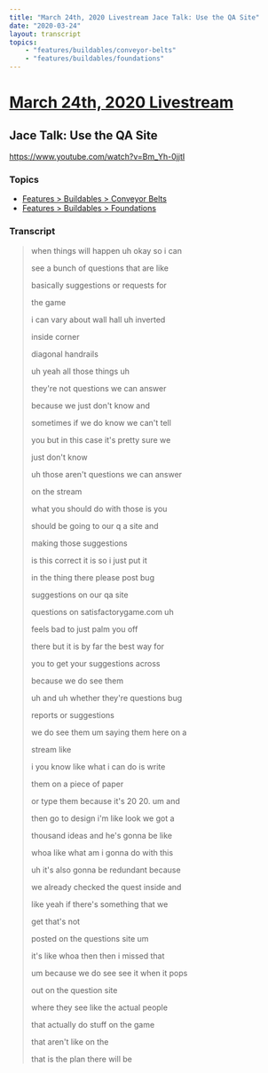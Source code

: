 ```yaml
---
title: "March 24th, 2020 Livestream Jace Talk: Use the QA Site"
date: "2020-03-24"
layout: transcript
topics:
    - "features/buildables/conveyor-belts"
    - "features/buildables/foundations"
---
```

# [March 24th, 2020 Livestream](../2020-03-24.md)
## Jace Talk: Use the QA Site
https://www.youtube.com/watch?v=Bm_Yh-0jjtI

### Topics
* [Features > Buildables > Conveyor Belts](../topics/features/buildables/conveyor-belts.md)
* [Features > Buildables > Foundations](../topics/features/buildables/foundations.md)

### Transcript

> when things will happen uh okay so i can
> 
> see a bunch of questions that are like
> 
> basically suggestions or requests for
> 
> the game
> 
> i can vary about wall hall uh inverted
> 
> inside corner
> 
> diagonal handrails
> 
> uh yeah all those things uh
> 
> they're not questions we can answer
> 
> because we just don't know and
> 
> sometimes if we do know we can't tell
> 
> you but in this case it's pretty sure we
> 
> just don't know
> 
> uh those aren't questions we can answer
> 
> on the stream
> 
> what you should do with those is you
> 
> should be going to our q a site and
> 
> making those suggestions
> 
> is this correct it is so i just put it
> 
> in the thing there please post bug
> 
> suggestions on our qa site
> 
> questions on satisfactorygame.com uh
> 
> feels bad to just palm you off
> 
> there but it is by far the best way for
> 
> you to get your suggestions across
> 
> because we do see them
> 
> uh and uh whether they're questions bug
> 
> reports or suggestions
> 
> we do see them um saying them here on a
> 
> stream like
> 
> i you know like what i can do is write
> 
> them on a piece of paper
> 
> or type them because it's 20 20. um and
> 
> then go to design i'm like look we got a
> 
> thousand ideas and he's gonna be like
> 
> whoa like what am i gonna do with this
> 
> uh it's also gonna be redundant because
> 
> we already checked the quest inside and
> 
> like yeah if there's something that we
> 
> get that's not
> 
> posted on the questions site um
> 
> it's like whoa then then i missed that
> 
> um because we do see see it when it pops
> 
> out on the question site
> 
> where they see like the actual people
> 
> that actually do stuff on the game
> 
> that aren't like on the
> 
> that is the plan there will be
> 

